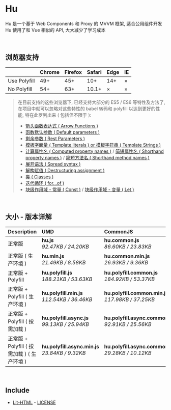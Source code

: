 # Hu
Hu 是一个基于 Web Components 和 Proxy 的 MVVM 框架, 适合公用组件开发<br>
Hu 使用了和 Vue 相似的 API, 大大减少了学习成本

<br>

## 浏览器支持

|              | Chrome | Firefox | Safari | Edge | IE |
| :-           | :-     | :-      | :-     | :-   | :- |
| Use Polyfill | 49+    | 45+     | 10+    | 14+  | ×  |
| No Polyfill  | 54+    | 63+     | 10.1+  | ×    | ×  |

> 在目前支持的这些浏览器下, 已经支持大部分的 ES5 / ES6 等特性及方法了,<br>
> 在项目中就可以忽略对这些特性的 babel 转码和 polyfill 以达到更好的性能, 特在此罗列出来 ( 包括但不限于 ): <br>
  > - [箭头函数表达式 ( Arrow Functions )](https://developer.mozilla.org/zh-CN/docs/Web/JavaScript/Reference/Functions/Arrow_functions)
  > - [函数默认参数 ( Default parameters )](https://developer.mozilla.org/zh-CN/docs/Web/JavaScript/Reference/Functions/Default_parameters)
  > - [剩余参数 ( Rest Parameters )](https://developer.mozilla.org/zh-CN/docs/Web/JavaScript/Reference/Functions/Rest_parameters)
  > - [模板字面量 ( Template literals ) or 模板字符串 ( Template Strings )](https://developer.mozilla.org/zh-CN/docs/Web/JavaScript/Reference/template_strings)
  > - [计算属性名 ( Computed property names )](https://developer.mozilla.org/zh-CN/docs/Web/JavaScript/Reference/Operators/Object_initializer#计算属性名) / [简短属性名 ( Shorthand property names )](https://developer.mozilla.org/zh-CN/docs/Web/JavaScript/Reference/Operators/Object_initializer#属性定义) / [简短方法名 ( Shorthand method names )](https://developer.mozilla.org/zh-CN/docs/Web/JavaScript/Reference/Operators/Object_initializer#方法定义)
  > - [展开语法 ( Spread syntax )](https://developer.mozilla.org/zh-CN/docs/Web/JavaScript/Reference/Operators/Spread_syntax)
  > - [解构赋值 ( Destructuring assignment )](https://developer.mozilla.org/zh-CN/docs/Web/JavaScript/Reference/Operators/Destructuring_assignment)
  > - [类 ( Classes )](https://developer.mozilla.org/zh-CN/docs/Web/JavaScript/Reference/Classes)
  > - [迭代循环 ( for...of )](https://developer.mozilla.org/zh-CN/docs/Web/JavaScript/Reference/Statements/for...of)
  > - [块级作用域 - 常量 ( Const )](https://developer.mozilla.org/zh-CN/docs/Web/JavaScript/Reference/Statements/const) / [块级作用域 - 变量 ( Let )](https://developer.mozilla.org/zh-CN/docs/Web/JavaScript/Reference/Statements/let)

<br>

## 大小 - 版本详解
| Description | UMD | CommonJS | ES Module |
| :- | :- | :- | :- |
| 正常版 | **hu.js**<br>*92.47KB / 24.20KB* | **hu.common.js**<br>*86.60KB / 23.83KB* | **hu.esm.js**<br>*86.58KB / 23.82KB* |
| 正常版 ( 生产环境 ) | **hu.min.js**<br>*21.49KB / 8.58KB* | **hu.common.min.js**<br>*26.93KB / 9.36KB* | **hu.esm.min.js**<br>*21.32KB / 8.51KB* |
| 正常版 + Polyfill | **hu.polyfill.js**<br>*188.21KB / 53.63KB* | **hu.polyfill.common.js**<br>*184.92KB / 53.37KB* | **hu.polyfill.esm.js**<br>*184.90KB / 53.35KB* |
| 正常版 + Polyfill ( 生产环境 ) | **hu.polyfill.min.js**<br>*112.54KB / 36.46KB* | **hu.polyfill.common.min.js**<br>*117.98KB / 37.25KB* | **hu.polyfill.esm.min.js**<br>*112.37KB / 36.39KB* |
| 正常版 + Polyfill ( 按需加载 ) | **hu.polyfill.async.js**<br>*99.13KB / 25.94KB* | **hu.polyfill.async.common.js**<br>*92.91KB / 25.56KB* | **hu.polyfill.async.esm.js**<br>*92.89KB / 25.55KB* |
| 正常版 + Polyfill ( 按需加载 ) ( 生产环境 ) | **hu.polyfill.async.min.js**<br>*23.84KB / 9.32KB* | **hu.polyfill.async.common.min.js**<br>*29.28KB / 10.12KB* | **hu.polyfill.async.esm.min.js**<br>*23.67KB / 9.25KB* |

<br>

## Include
  - [Lit-HTML](https://github.com/Polymer/lit-html) \- [LICENSE](https://github.com/Polymer/lit-html/blob/master/LICENSE)